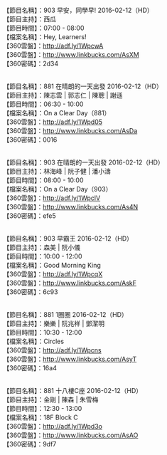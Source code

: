 <br>【節目名稱】：903 早安，同學早! 2016-02-12（HD）
<br>【節目主持】：西瓜
<br>【節目時間】：07:00 - 08:00
<br>【檔案名稱】：Hey, Learners!
<br>【360雲盤】：http://adf.ly/1WpcwA
<br>【360雲盤】：http://www.linkbucks.com/AsXM
<br>【360密碼】：2d34

<br>【節目名稱】：881 在晴朗的一天出發 2016-02-12（HD）
<br>【節目主持】：陳志雲 | 郭志仁 | 陳聰 | 謝遜
<br>【節目時間】：06:30 - 10:00
<br>【檔案名稱】：On a Clear Day（881）
<br>【360雲盤】：http://adf.ly/1Wpd05
<br>【360雲盤】：http://www.linkbucks.com/AsDa
<br>【360密碼】：0016

<br>【節目名稱】：903 在晴朗的一天出發 2016-02-12（HD）
<br>【節目主持】：林海峰 | 阮子健 | 潘小濤
<br>【節目時間】：08:00 - 10:00
<br>【檔案名稱】：On a Clear Day（903）
<br>【360雲盤】：http://adf.ly/1WpclV
<br>【360雲盤】：http://www.linkbucks.com/As4N
<br>【360密碼】：efe5

<br>【節目名稱】：903 早霸王 2016-02-12（HD）
<br>【節目主持】：森美 | 阮小儀
<br>【節目時間】：10:00 - 12:00
<br>【檔案名稱】：Good Morning King
<br>【360雲盤】：http://adf.ly/1WpcqX
<br>【360雲盤】：http://www.linkbucks.com/AskF
<br>【360密碼】：6c93

<br>【節目名稱】：881 1圈圈 2016-02-12（HD）
<br>【節目主持】：樂樂 | 阮兆祥 | 鄧潔明
<br>【節目時間】：10:30 - 12:00
<br>【檔案名稱】：Circles
<br>【360雲盤】：http://adf.ly/1Wpcns
<br>【360雲盤】：http://www.linkbucks.com/AsyT
<br>【360密碼】：16a4

<br>【節目名稱】：881 十八樓C座 2016-02-12（HD）
<br>【節目主持】：金剛 | 陳森 | 朱雪梅
<br>【節目時間】：12:30 - 13:00
<br>【檔案名稱】：18F Block C
<br>【360雲盤】：http://adf.ly/1Wpd3o
<br>【360雲盤】：http://www.linkbucks.com/AsAO
<br>【360密碼】：9df7
